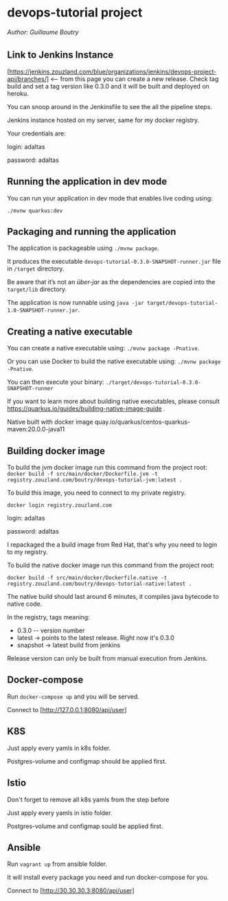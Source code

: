 # devops-tutorial project
###### Author: Guillaume Boutry

## Link to Jenkins Instance
[https://jenkins.zouzland.com/blue/organizations/jenkins/devops-project-api/branches/] <-- from this page you can create a new release. Check tag build and set a tag version like 0.3.0 and it will be built and deployed on heroku.

You can snoop around in the Jenkinsfile to see the all the pipeline steps.

Jenkins instance hosted on my server, same for my docker registry.

Your credentials are:

login: adaltas

password: adaltas

## Running the application in dev mode

You can run your application in dev mode that enables live coding using:
```
./mvnw quarkus:dev
```

## Packaging and running the application

The application is packageable using `./mvnw package`.

It produces the executable `devops-tutorial-0.3.0-SNAPSHOT-runner.jar` file in `/target` directory.

Be aware that it’s not an _über-jar_ as the dependencies are copied into the `target/lib` directory.

The application is now runnable using `java -jar target/devops-tutorial-1.0-SNAPSHOT-runner.jar`.

## Creating a native executable

You can create a native executable using: `./mvnw package -Pnative`.

Or you can use Docker to build the native executable using: `./mvnw package -Pnative`.

You can then execute your binary: `./target/devops-tutorial-0.3.0-SNAPSHOT-runner`

If you want to learn more about building native executables, please consult https://quarkus.io/guides/building-native-image-guide .

Native built with docker image quay.io/quarkus/centos-quarkus-maven:20.0.0-java11

## Building docker image

To build the jvm docker image run this command from the project root: 
`docker build -f src/main/docker/Dockerfile.jvm -t registry.zouzland.com/boutry/devops-tutorial-jvm:latest .`

To build this image, you need to connect to my private registry.

`docker login registry.zouzland.com`

login: adaltas

password: adaltas

I repackaged the a build image from Red Hat, that's why you need to login to my registry.

To build the native docker image run this command from the project root:
```
docker build -f src/main/docker/Dockerfile.native -t registry.zouzland.com/boutry/devops-tutorial-native:latest .
```

The native build should last around 6 minutes, it compiles java bytecode to native code.

In the registry, tags meaning:
- 0.3.0 -- version number
- latest -> points to the latest release. Right now it's 0.3.0
- snapshot -> latest build from jenkins

Release version can only be built from manual execution from Jenkins.

## Docker-compose
Run `docker-compose up` and you will be served.

Connect to [http://127.0.0.1:8080/api/user]

## K8S

Just apply every yamls in k8s folder.

Postgres-volume and configmap should be applied first.

## Istio

Don't forget to remove all k8s yamls from the step before

Just apply every yamls in istio folder.

Postgres-volume and configmap sould be applied first.

## Ansible

Run `vagrant up` from ansible folder.

It will install every package you need and run docker-compose for you.

Connect to [http://30.30.30.3:8080/api/user]